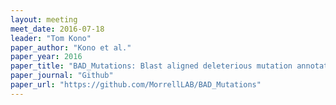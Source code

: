 ```yaml
---
layout: meeting
meet_date: 2016-07-18
leader: "Tom Kono"
paper_author: "Kono et al."
paper_year: 2016
paper_title: "BAD_Mutations: Blast aligned deleterious mutation annotation"
paper_journal: "Github"
paper_url: "https://github.com/MorrellLAB/BAD_Mutations"
---
```

